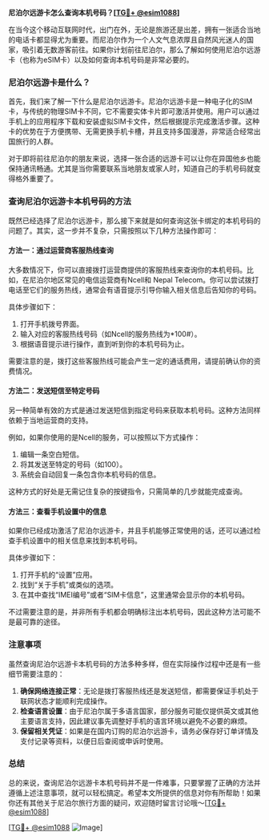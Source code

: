**尼泊尔远游卡怎么查询本机号码？[[TG💪+ @esim1088](https://t.me/s/esim1088)]**

在当今这个移动互联网时代，出门在外，无论是旅游还是出差，拥有一张适合当地的电话卡都显得尤为重要。而尼泊尔作为一个人文气息浓厚且自然风光迷人的国家，吸引着无数游客前往。如果你计划前往尼泊尔，那么了解如何使用尼泊尔远游卡（也称为eSIM卡）以及如何查询本机号码是非常必要的。

### 尼泊尔远游卡是什么？

首先，我们来了解一下什么是尼泊尔远游卡。尼泊尔远游卡是一种电子化的SIM卡，与传统的物理SIM卡不同，它不需要实体卡片即可激活并使用。用户可以通过手机上的应用程序下载和安装虚拟SIM卡文件，然后根据提示完成激活步骤。这种卡的优势在于方便携带、无需更换手机卡槽，并且支持多国漫游，非常适合经常出国旅行的人群。

对于即将前往尼泊尔的朋友来说，选择一张合适的远游卡可以让你在异国他乡也能保持通讯畅通。尤其是当你需要联系当地朋友或家人时，知道自己的手机号码就变得格外重要了。

### 查询尼泊尔远游卡本机号码的方法

既然已经选择了尼泊尔远游卡，那么接下来就是如何查询这张卡绑定的本机号码的问题了。其实，这一步并不复杂，只需按照以下几种方法操作即可：

#### 方法一：通过运营商客服热线查询
大多数情况下，你可以直接拨打运营商提供的客服热线来查询你的本机号码。比如，在尼泊尔地区常见的电信运营商有Ncell和 Nepal Telecom。你可以尝试拨打电话至它们的服务热线，通常会有语音提示引导你输入相关信息后告知你的号码。

具体步骤如下：
1. 打开手机拨号界面。
2. 输入对应的客服热线号码（如Ncell的服务热线为*100#）。
3. 根据语音提示进行操作，直到听到你的本机号码为止。

需要注意的是，拨打这些客服热线可能会产生一定的通话费用，请提前确认你的资费情况。

#### 方法二：发送短信至特定号码
另一种简单有效的方式是通过发送短信到指定号码来获取本机号码。这种方法同样依赖于当地运营商的支持。

例如，如果你使用的是Ncell的服务，可以按照以下方式操作：
1. 编辑一条空白短信。
2. 将其发送至特定的号码（如100）。
3. 系统会自动回复一条包含你本机号码的信息。

这种方式的好处是无需记住复杂的按键指令，只需简单的几步就能完成查询。

#### 方法三：查看手机设置中的信息
如果你已经成功激活了尼泊尔远游卡，并且手机能够正常使用的话，还可以通过检查手机设置中的相关信息来找到本机号码。

具体步骤如下：
1. 打开手机的“设置”应用。
2. 找到“关于手机”或类似的选项。
3. 在其中查找“IMEI编号”或者“SIM卡信息”，这里通常会显示你的本机号码。

不过需要注意的是，并非所有手机都会明确标注出本机号码，因此这种方法可能不是最可靠的途径。

### 注意事项

虽然查询尼泊尔远游卡本机号码的方法多种多样，但在实际操作过程中还是有一些细节需要注意的：

1. **确保网络连接正常**：无论是拨打客服热线还是发送短信，都需要保证手机处于联网状态才能顺利完成操作。
2. **检查语言设置**：由于尼泊尔属于多语言国家，部分服务可能仅提供英文或其他主要语言支持，因此建议事先调整好手机的语言环境以避免不必要的麻烦。
3. **保留相关凭证**：如果是在国内订购的尼泊尔远游卡，请务必保存好订单详情及支付记录等资料，以便日后查阅或申诉时使用。

### 总结

总的来说，查询尼泊尔远游卡本机号码并不是一件难事，只要掌握了正确的方法并遵循上述注意事项，就可以轻松搞定。希望本文所提供的信息对你有所帮助！如果你还有其他关于尼泊尔旅行方面的疑问，欢迎随时留言讨论哦～[[TG💪+ @esim1088](https://t.me/s/esim1088)]

[[TG💪+ @esim1088](https://t.me/s/esim1088) ![Image](https://i.postimg.cc/4NQfJmqS/Snipaste-2025-05-13-00-14-12.png)]